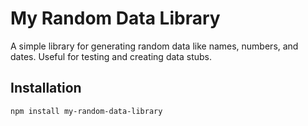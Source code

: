 # My Random Data Library

A simple library for generating random data like names, numbers, and dates. Useful for testing and creating data stubs.

## Installation

```bash
npm install my-random-data-library
